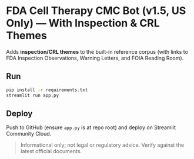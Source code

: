 # FDA Cell Therapy CMC Bot (v1.5, US Only) — With Inspection & CRL Themes

Adds **inspection/CRL themes** to the built-in reference corpus (with links to FDA Inspection Observations, Warning Letters, and FOIA Reading Room).

## Run
```bash
pip install -r requirements.txt
streamlit run app.py
```

## Deploy
Push to GitHub (ensure `app.py` is at repo root) and deploy on Streamlit Community Cloud.

> Informational only; not legal or regulatory advice. Verify against the latest official documents.
